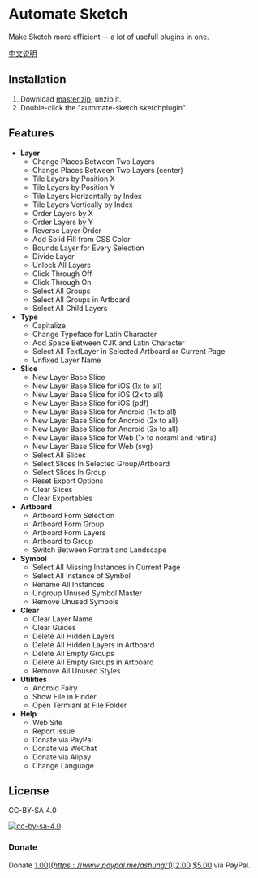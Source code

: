 # Automate Sketch

Make Sketch more efficient -- a lot of usefull plugins in one.

[中文说明](blob/master/readme_zh.md)

## Installation

1. Download [master.zip](archive/master.zip), unzip it.
2. Double-click the "automate-sketch.sketchplugin".

## Features

*  **Layer**
    * Change Places Between Two Layers
    * Change Places Between Two Layers (center)
    * Tile Layers by Position X
    * Tile Layers by Position Y
    * Tile Layers Horizontally by Index
    * Tile Layers Vertically by Index
    * Order Layers by X
    * Order Layers by Y
    * Reverse Layer Order
    * Add Solid Fill from CSS Color
    * Bounds Layer for Every Selection
    * Divide Layer
    * Unlock All Layers
    * Click Through Off
    * Click Through On
    * Select All Groups
    * Select All Groups in Artboard
    * Select All Child Layers
*  **Type**
    * Capitalize
    * Change Typeface for Latin Character
    * Add Space Between CJK and Latin Character
    * Select All TextLayer in Selected Artboard or Current Page
    * Unfixed Layer Name
*  **Slice**
    * New Layer Base Slice
    * New Layer Base Slice for iOS (1x to all)
    * New Layer Base Slice for iOS (2x to all)
    * New Layer Base Slice for iOS (pdf)
    * New Layer Base Slice for Android (1x to all)
    * New Layer Base Slice for Android (2x to all)
    * New Layer Base Slice for Android (3x to all)
    * New Layer Base Slice for Web (1x to noraml and retina)
    * New Layer Base Slice for Web (svg)
    * Select All Slices
    * Select Slices In Selected Group/Artboard
    * Select Slices In Group
    * Reset Export Options
    * Clear Slices
    * Clear Exportables
*  **Artboard**
    * Artboard Form Selection
    * Artboard Form Group
    * Artboard Form Layers
    * Artboard to Group
    * Switch Between Portrait and Landscape
*  **Symbol**
    * Select All Missing Instances in Current Page
    * Select All Instance of Symbol
    * Rename All Instances
    * Ungroup Unused Symbol Master
    * Remove Unused Symbols
*  **Clear**
    * Clear Layer Name
    * Clear Guides
    * Delete All Hidden Layers
    * Delete All Hidden Layers in Artboard
    * Delete All Empty Groups
    * Delete All Empty Groups in Artboard
    * Remove All Unused Styles
*  **Utilities**
    * Android Fairy
    * Show File in Finder
    * Open Termianl at File Folder
*  **Help**
    * Web Site
    * Report Issue
    * Donate via PayPal
    * Donate via WeChat
    * Donate via Alipay
    * Change Language

## License

CC-BY-SA 4.0

[![cc-by-sa-4.0](https://i.creativecommons.org/l/by-sa/4.0/80x15.png)](http://creativecommons.org/licenses/by-sa/4.0/)

### Donate

Donate [$1.00](https://www.paypal.me/ashung/1)  [$2.00](https://www.paypal.me/ashung/2)  [$5.00](https://www.paypal.me/ashung/5) via PayPal.
